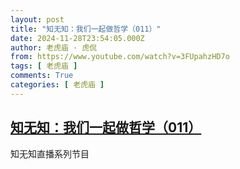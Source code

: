 ```yaml
---
layout: post
title: "知无知：我们一起做哲学（011）"
date: 2024-11-28T23:54:05.000Z
author: 老虎庙 · 虎侃
from: https://www.youtube.com/watch?v=3FUpahzHD7o
tags: [ 老虎庙 ]
comments: True
categories: [ 老虎庙 ]
---
```

<!--1732838045000-->
[知无知：我们一起做哲学（011）](https://www.youtube.com/watch?v=3FUpahzHD7o)
------

<div>
知无知直播系列节目
</div>
